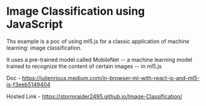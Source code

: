 # Image Classification using JavaScript

Ths example is a poc of using  ml5.js for a classic application of machine learning: image classification.

It uses a pre-trained model called MobileNet -- a machine learning model trained to recognize the content of certain images -- in ml5.js

Doc - https://julienrioux.medium.com/in-browser-ml-with-react-js-and-ml5-js-f3eeb5149404

Hosted Link - https://stormraider2495.github.io/Image-Classification/

